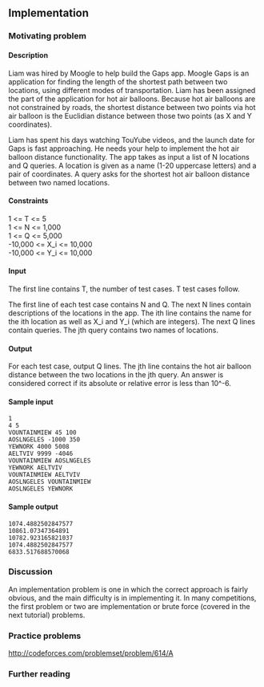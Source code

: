 ## Implementation

### Motivating problem

#### Description

Liam was hired by Moogle to help build the Gaps app. Moogle Gaps is an application for finding the length of the shortest path between two locations, using different modes of transportation. Liam has been assigned the part of the application for hot air balloons. Because hot air balloons are not constrained by roads, the shortest distance between two points via hot air balloon is the Euclidian distance between those two points (as X and Y coordinates).

Liam has spent his days watching TouYube videos, and the launch date for Gaps is fast approaching. He needs your help to implement the hot air balloon distance functionality. The app takes as input a list of N locations and Q queries. A location is given as a name (1-20 uppercase letters) and a pair of coordinates. A query asks for the shortest hot air balloon distance between two named locations.

#### Constraints

1 <= T <= 5  
1 <= N <= 1,000  
1 <= Q <= 5,000  
-10,000 <= X_i <= 10,000  
-10,000 <= Y_i <= 10,000

#### Input

The first line contains T, the number of test cases. T test cases follow.

The first line of each test case contains N and Q. The next N lines contain descriptions of the locations in the app. The ith line contains the name for the ith location as well as X_i and Y_i (which are integers). The next Q lines contain queries. The jth query contains two names of locations.

#### Output

For each test case, output Q lines. The jth line contains the hot air balloon distance between the two locations in the jth query. An answer is considered correct if its absolute or relative error is less than 10^-6.

#### Sample input

```
1
4 5
VOUNTAINMIEW 45 100
AOSLNGELES -1000 350
YEWNORK 4000 5008
AELTVIV 9999 -4046
VOUNTAINMIEW AOSLNGELES
YEWNORK AELTVIV
VOUNTAINMIEW AELTVIV
AOSLNGELES VOUNTAINMIEW
AOSLNGELES YEWNORK
```

#### Sample output

```
1074.4882502847577
10861.07347364891
10782.923165821037
1074.4882502847577
6833.517688570068
```

### Discussion

An implementation problem is one in which the correct approach is fairly obvious, and the main difficulty is in implementing it. In many competitions, the first problem or two are implementation or brute force (covered in the next tutorial) problems.

### Practice problems

http://codeforces.com/problemset/problem/614/A

### Further reading


